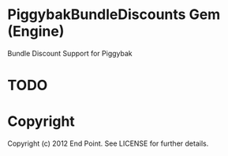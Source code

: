 PiggybakBundleDiscounts Gem (Engine)
========

Bundle Discount Support for Piggybak

TODO
========



Copyright
========

Copyright (c) 2012 End Point. See LICENSE for further details.
